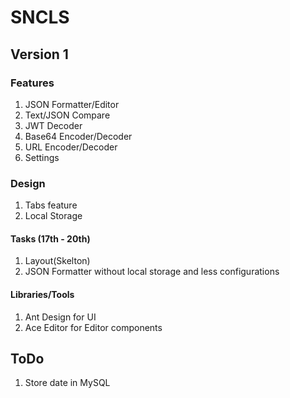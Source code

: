 # SNCLS
## Version 1
### Features 
1. JSON Formatter/Editor
2. Text/JSON Compare
3. JWT Decoder
4. Base64 Encoder/Decoder
5. URL Encoder/Decoder
6. Settings

### Design 
1. Tabs feature
2. Local Storage

#### Tasks (17th - 20th)
1. Layout(Skelton)
2. JSON Formatter without local storage and less configurations

#### Libraries/Tools
1. Ant Design for UI
2. Ace Editor for Editor components

## ToDo
1. Store date in MySQL
